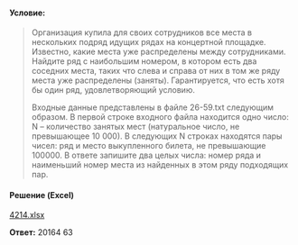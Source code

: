 #### Условие:
> Организация купила для своих сотрудников все места в нескольких подряд идущих рядах на концертной площадке. Известно, какие места уже распределены между сотрудниками. Найдите ряд с наибольшим номером, в котором есть два соседних места, таких что слева и справа от них в том же ряду места уже распределены (заняты). Гарантируется, что есть хотя бы один ряд, удовлетворяющий условию.
> 
> Входные данные представлены в файле 26-59.txt следующим образом. В первой строке входного файла находится одно число: N – количество занятых мест (натуральное число, не превышающее 10 000). В следующих N строках находятся пары чисел: ряд и место выкупленного билета, не превышающие 100000. В ответе запишите два целых числа: номер ряда и наименьший номер места из найденных в этом ряду подходящих пар.

#### Решение (Excel)
[4214.xlsx](https://github.com/Thundiverter/infege2022/files/8903380/4214.xlsx)

**Ответ:** 20164 63
